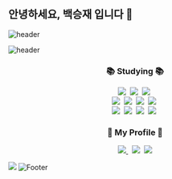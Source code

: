 ## 안녕하세요, 백승재 입니다 👋

![header](https://capsule-render.vercel.app/api?type=waving&color=E6E6FA&height=150&section=header)

![header](https://capsule-render.vercel.app/api?type=venom&color=0:E6E6FA,100:D8BFD8&height=220&section=header&text=BaekSeoungJae&fontSize=60&fontColor=000000&animation=twinkling&stroke=808080,000000&strokeWidth=1)


<h3 align="center">📚 Studying 📚</h3>
<p align="center">
  <img src="https://img.shields.io/badge/Java-007396?style=flat-square&logo=Java&logoColor=white"/></a>&nbsp
  <img src="https://img.shields.io/badge/Python-3766AB?style=flat-square&logo=Python&logoColor=white"/></a>&nbsp 
  <img src="https://img.shields.io/badge/Javascript-ffb13b?style=flat-square&logo=javascript&logoColor=white"/></a>&nbsp 
  <br>
  <img src="https://img.shields.io/badge/Spring-6DB33F?style=flat-square&logo=Spring&logoColor=white"/></a>&nbsp
  <img src="https://img.shields.io/badge/SpringBoot-6DB33F?style=flat-square&logo=SpringBoot&logoColor=white"/></a>&nbsp 
  <img src="https://img.shields.io/badge/Node.js-339933?style=flat-square&logo=Node.js&logoColor=white"/></a>&nbsp
  <img src="https://img.shields.io/badge/Express-000000?style=flat-square&logo=Express&logoColor=white"/></a>&nbsp
  <br>
  <img src="https://img.shields.io/badge/Mysql-E6B91E?style=flat-square&logo=MySql&logoColor=white"/></a>&nbsp 
  <img src="https://img.shields.io/badge/AWS-232F3E?style=flat-square&logo=AmazonAWS&logoColor=white"/></a>&nbsp 
  <img src="https://img.shields.io/badge/React-61DAFB?style=flat-square&logo=React&logoColor=white"/></a>&nbsp
  <img src="https://img.shields.io/badge/React%20Native-20232A?style=flat-square&logo=React%20Native&logoColor=61DAFB"/></a>&nbsp
</p>

<h3 align="center">🌈 My Profile 🌈</h3>
<p align="center">
<a href="https://elfin-heath-52c.notion.site/5be4983d312a44e6bdaa1073420f2eda">
  <img src="https://img.shields.io/badge/Notion-9B9B9B?style=flat&logo=Notion&logoColor=white"/>
</a>&nbsp
  <a href="https://www.instagram.com/dev.dobby/"><img src="https://img.shields.io/badge/Instagram-E4405F?style=flat-square&logo=Instagram&logoColor=white&link=https://www.instagram.com/sj_oob/"/></a>&nbsp
  <a href="mailto:kimhyein7110@gmail.com"><img src="https://img.shields.io/badge/Gmail-d14836?style=flat-square&logo=Gmail&logoColor=white&link=001103bsj@gmail.com"/></a>
</p>


<a href="https://hits.seeyoufarm.com"><img src="https://hits.seeyoufarm.com/api/count/incr/badge.svg?url=https%3A%2F%2Fgithub.com%2FBaekSeoungJae&count_bg=%23A1B2F1&title_bg=%2355587C&icon=github.svg&icon_color=%23FBFBFB&title=hits&edge_flat=false"/></a>
![Footer](https://capsule-render.vercel.app/api?type=waving&color=E6E6FA&height=150&section=footer)
